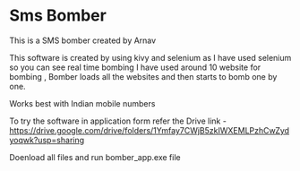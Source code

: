 # Sms Bomber

This is a SMS bomber created by Arnav

This software is created by using kivy and selenium
as I have used selenium so you can see real time bombing I have used around 10 website for bombing , Bomber loads all the websites and then starts to bomb one by one.

Works best with Indian mobile numbers 

To try the software in application form refer the
Drive link - https://drive.google.com/drive/folders/1Ymfay7CWjB5zkIWXEMLPzhCwZydyoqwk?usp=sharing

Doenload all files and run bomber_app.exe file
